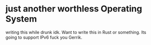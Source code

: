 # just another worthless Operating System
writing this while drunk idk. Want to write this in Rust or something. Its
going to support IPv6 fuck you Gerrik.
